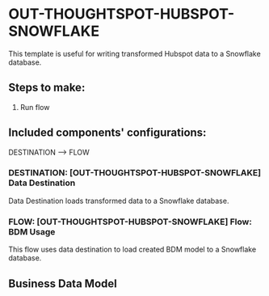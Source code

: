 # OUT-THOUGHTSPOT-HUBSPOT-SNOWFLAKE

This template is useful for writing transformed Hubspot data to a Snowflake database.


## Steps to make:

1. Run flow

## Included components' configurations:
DESTINATION –> FLOW

### DESTINATION: [OUT-THOUGHTSPOT-HUBSPOT-SNOWFLAKE] Data Destination

Data Destination loads transformed data to a Snowflake database.

### FLOW: [OUT-THOUGHTSPOT-HUBSPOT-SNOWFLAKE] Flow: BDM Usage

This flow uses data destination to load created BDM model to a Snowflake database.

## Business Data Model



